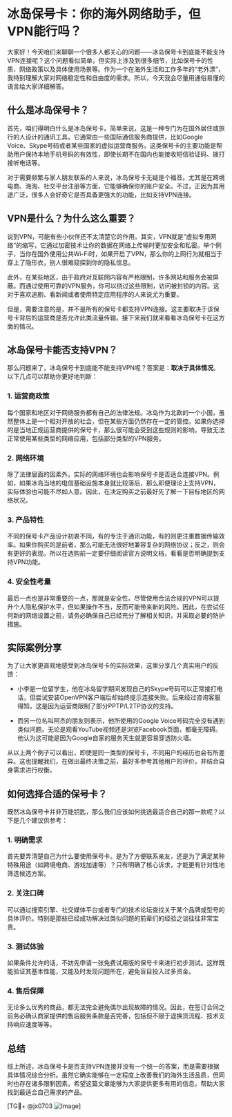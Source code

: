 # 冰岛保号卡：你的海外网络助手，但VPN能行吗？

大家好！今天咱们来聊聊一个很多人都关心的问题——冰岛保号卡到底能不能支持VPN连接呢？这个问题看似简单，但实际上涉及到很多细节，比如保号卡的性质、网络政策以及具体使用场景等。作为一个在海外生活和工作多年的“老外漂”，我特别理解大家对网络稳定性和自由度的需求。所以，今天我会尽量用通俗易懂的语言给大家详细解答。

## 什么是冰岛保号卡？

首先，咱们得明白什么是冰岛保号卡。简单来说，这是一种专门为在国外居住或旅行的人设计的通讯工具。它通常由一些国际通信服务商提供，比如Google Voice、Skype号码或者某些国家的虚拟运营商服务。这类保号卡的主要功能是帮助用户保持本地手机号码的有效性，即使长期不在国内也能接收短信验证码、拨打接听电话等。

对于需要频繁与家人朋友联系的人来说，冰岛保号卡无疑是个福音。尤其是在跨境电商、海淘、社交平台注册等方面，它能够确保你的账户安全。不过，正因为其用途广泛，很多人会好奇它是否具备更强大的功能，比如支持VPN连接。

## VPN是什么？为什么这么重要？

说到VPN，可能有些小伙伴还不太清楚它的作用。其实，VPN就是“虚拟专用网络”的缩写，它通过加密技术让你的数据在网络上传输时更加安全和私密。举个例子，当你在国外使用公共Wi-Fi时，如果开启了VPN，那么你的上网行为就相当于穿上了隐形衣，别人很难窥探到你的隐私信息。

此外，在某些地区，由于政府对互联网内容有严格限制，许多网站和服务会被屏蔽。而通过使用可靠的VPN服务，你可以绕过这些限制，访问被封锁的内容。这对于喜欢追剧、看新闻或者使用特定应用程序的人来说尤为重要。

但是，需要注意的是，并不是所有的保号卡都支持VPN连接。这主要取决于该保号卡背后的运营商是否允许此类流量传输。接下来我们就来看看冰岛保号卡在这方面的情况。

## 冰岛保号卡能否支持VPN？

那么问题来了，冰岛保号卡到底能不能支持VPN呢？答案是：**取决于具体情况**。以下几点可以帮助你更好地判断：

### 1. 运营商政策
每个国家和地区对于网络服务都有自己的法律法规。冰岛作为北欧的一个小国，虽然整体上是一个相对开放的社会，但在某些方面仍然存在一定的管控。如果你选择的是当地正规运营商提供的保号卡，那么很可能会受到这些规则的影响，导致无法正常使用某些类型的网络应用，包括部分类型的VPN服务。

### 2. 网络环境
除了法律层面的因素外，实际的网络环境也会影响保号卡是否适合连接VPN。例如，如果冰岛当地的电信基础设施本身就比较落后，那么即便理论上支持VPN，实际体验也可能不尽如人意。因此，在决定购买之前最好先了解一下目标地区的网络状况。

### 3. 产品特性
不同的保号卡产品设计初衷不同，有的专注于通讯功能，有的则更注重数据传输效率。如果你购买的是前者，那么可能无法很好地兼容复杂的网络协议；反之，则会有更好的表现。所以在选购前一定要仔细阅读官方说明文档，看看是否明确提到支持VPN功能。

### 4. 安全性考量
最后一点也是非常重要的一点，那就是安全性。尽管使用合法合规的VPN可以提升个人隐私保护水平，但如果操作不当，反而可能带来新的风险。因此，在尝试任何新的网络设置之前，请务必确保自己已经充分了解相关知识，并采取必要的防护措施。

## 实际案例分享

为了让大家更直观地感受到冰岛保号卡的实际效果，这里分享几个真实用户的反馈：

- 小李是一位留学生，他在冰岛留学期间发现自己的Skype号码可以正常接打电话，但尝试安装OpenVPN客户端后却始终提示连接失败。后来经过咨询客服得知，这是因为运营商限制了部分PPTP/L2TP协议的支持。
  
- 而另一位名叫阿杰的朋友则表示，他所使用的Google Voice号码完全没有遇到类似问题。无论是观看YouTube视频还是浏览Facebook页面，都毫无障碍。他认为这可能是因为Google自家的服务天生就更容易穿透防火墙。

从以上两个例子可以看出，即使是同一类型的保号卡，不同用户的经历也会有所差异。这也提醒我们，在做出最终决策之前，最好多参考其他用户的评价，并结合自身需求进行权衡。

## 如何选择合适的保号卡？

既然冰岛保号卡并非万能钥匙，那么我们应该如何挑选最适合自己的那一款呢？以下是几个建议供参考：

### 1. 明确需求
首先要弄清楚自己为什么要使用保号卡。是为了方便联系亲友，还是为了满足某种特殊用途（如跨境电商、游戏加速等）？只有明确了核心诉求，才能更有针对性地筛选候选方案。

### 2. 关注口碑
可以通过搜索引擎、社交媒体平台或者专门的技术论坛查找关于某个品牌或型号的具体评价。特别是那些已经成功解决过类似问题的前辈们的经验之谈往往非常宝贵。

### 3. 测试体验
如果条件允许的话，不妨先申请一张免费试用版的保号卡来进行初步测试。这样既能验证其基本性能，又能及时发现问题所在，避免盲目投入过多资金。

### 4. 售后保障
无论多么优秀的商品，都无法完全避免偶尔出现故障的情况。因此，在签订合同之前务必确认商家提供的售后服务条款是否完善，包括但不限于退换货流程、技术支持响应速度等等。

## 总结

综上所述，冰岛保号卡是否支持VPN连接并没有一个统一的答案，而是需要根据具体情况综合分析。虽然它确实能够在一定程度上改善我们的海外生活品质，但同时也存在诸多限制因素。希望这篇文章能够为大家提供更多有用的信息，帮助大家找到最适合自己需求的产品。

[TG💪+ @jx0703 ![Image](https://github.com/user-attachments/assets/dbca1d08-cadb-493c-b0ec-ad6f7a83f270)]